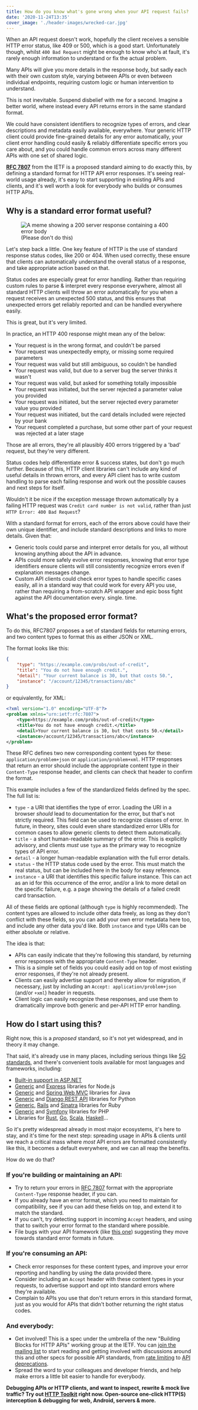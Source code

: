 ```yaml
---
title: How do you know what's gone wrong when your API request fails?
date: '2020-11-24T13:35'
cover_image: './header-images/wrecked-car.jpg'
---
```


When an API request doesn't work, hopefully the client receives a sensible HTTP error status, like 409 or 500, which is a good start. Unfortunately though, whilst `400 Bad Request` might be enough to know who's at fault, it's rarely enough information to understand or fix the actual problem.

Many APIs will give you more details in the response body, but sadly each with their own custom style, varying between APIs or even between individual endpoints, requiring custom logic or human intervention to understand.

This is not inevitable. Suspend disbelief with me for a second. Imagine a better world, where instead every API returns errors in the same standard format.

We could have consistent identifiers to recognize types of errors, and clear descriptions and metadata easily available, everywhere. Your generic HTTP client could provide fine-grained details for any error automatically, your client error handling could easily & reliably differentiate specific errors you care about, and you could handle common errors across many different APIs with one set of shared logic.

**[RFC 7807](https://tools.ietf.org/html/rfc7807)** from the IETF is a proposed standard aiming to do exactly this, by defining a standard format for HTTP API error responses. It's seeing real-world usage already, it's easy to start supporting in existing APIs and clients, and it's well worth a look for everybody who builds or consumes HTTP APIs.

## Why is a standard error format useful?

<figure>
  <img src="./bad-server-status.jpg" alt="A meme showing a 200 server response containing a 400 error body">
  <figcaption>(Please don't do this)</figcaption>
</figure>

Let's step back a little. One key feature of HTTP is the use of standard response status codes, like 200 or 404. When used correctly, these ensure that clients can automatically understand the overall status of a response, and take appropriate action based on that.

Status codes are especially great for error handling. Rather than requiring custom rules to parse & interpret every response everywhere, almost all standard HTTP clients will throw an error automatically for you when a request receives an unexpected 500 status, and this ensures that unexpected errors get reliably reported and can be handled everywhere easily.

This is great, but it's very limited.

In practice, an HTTP 400 response might mean any of the below:

* Your request is in the wrong format, and couldn't be parsed
* Your request was unexpectedly empty, or missing some required parameters
* Your request was valid but still ambiguous, so couldn't be handled
* Your request was valid, but due to a server bug the server thinks it wasn't
* Your request was valid, but asked for something totally impossible
* Your request was initiated, but the server rejected a parameter value you provided
* Your request was initiated, but the server rejected every parameter value you provided
* Your request was initiated, but the card details included were rejected by your bank
* Your request completed a purchase, but some other part of your request was rejected at a later stage

Those are all errors, they're all plausibly 400 errors triggered by a 'bad' request, but they're very different.

Status codes help differentiate error & success states, but don't go much further. Because of this, HTTP client libraries can't include any kind of useful details in thrown errors, and every API client has to write custom handling to parse each failing response and work out the possible causes and next steps for itself.

Wouldn't it be nice if the exception message thrown automatically by a failing HTTP request was `Credit card number is not valid`, rather than just `HTTP Error: 400 Bad Request`?

With a standard format for errors, each of the errors above could have their own unique identifier, and include standard descriptions and links to more details. Given that:

* Generic tools could parse and interpret error details for you, all without knowing anything about the API in advance.
* APIs could more safely evolve error responses, knowing that error type identifiers ensure clients will still consistently recognize errors even if explanation messages change.
* Custom API clients could check error types to handle specific cases easily, all in a standard way that could work for every API you use, rather than requiring a from-scratch API wrapper and epic boss fight against the API documentation every. single. time.

## What's the proposed error format?

To do this, RFC7807 proposes a set of standard fields for returning errors, and two content types to format this as either JSON or XML.

The format looks like this:

```json
{
    "type": "https://example.com/probs/out-of-credit",
    "title": "You do not have enough credit.",
    "detail": "Your current balance is 30, but that costs 50.",
    "instance": "/account/12345/transactions/abc"
}
```

or equivalently, for XML:

```xml
<?xml version="1.0" encoding="UTF-8"?>
<problem xmlns="urn:ietf:rfc:7807">
    <type>https://example.com/probs/out-of-credit</type>
    <title>You do not have enough credit.</title>
    <detail>Your current balance is 30, but that costs 50.</detail>
    <instance>/account/12345/transactions/abc</instance>
</problem>
```

These RFC defines two new corresponding content types for these: `application/problem+json` or `application/problem+xml`. HTTP responses that return an error should include the appropriate content type in their `Content-Type` response header, and clients can check that header to confirm the format.

This example includes a few of the standardized fields defined by the spec. The full list is:

* `type` - a URI that identifies the type of error. Loading the URI in a browser _should_ lead to documentation for the error, but that's not strictly required. This field can be used to recognize classes of error. In future, in theory, sites could even share standardized error URIs for common cases to allow generic clients to detect them automatically.
* `title` - a short human-readable summary of the error. This is explicitly advisory, and clients _must_ use `type` as the primary way to recognize types of API error.
* `detail` - a longer human-readable explanation with the full error details.
* `status` - the HTTP status code used by the error. This must match the real status, but can be included here in the body for easy reference.
* `instance` - a URI that identifies this specific failure instance. This can act as an id for this occurrence of the error, and/or a link to more detail on the specific failure, e.g. a page showing the details of a failed credit card transaction.

All of these fields are optional (although `type` is highly recommended). The content types are allowed to include other data freely, as long as they don't conflict with these fields, so you can add your own error metadata here too, and include any other data you'd like. Both `instance` and `type` URIs can be either absolute or relative.

The idea is that:

* APIs can easily indicate that they're following this standard, by returning error responses with the appropriate `Content-Type` header.
* This is a simple set of fields you could easily add on top of most existing error responses, if they're not already present.
* Clients can easily advertise support and thereby allow for migration, if necessary, just by including an `Accept: application/problem+json` (and/or `+xml`) header in requests.
* Client logic can easily recognize these responses, and use them to dramatically improve both generic and per-API HTTP error handling.

## How do I start using this?

Right now, this is a _proposed_ standard, so it's not yet widespread, and in theory it may change.

That said, it's already use in many places, including serious things like [5G standards](https://www.etsi.org/deliver/etsi_ts/129500_129599/129511/15.00.00_60/ts_129511v150000p.pdf), and there's convenient tools available for most languages and frameworks, including:

* [Built-in support in ASP.NET](https://docs.microsoft.com/en-us/dotnet/api/microsoft.aspnetcore.mvc.problemdetails?view=aspnetcore-5.0)
* [Generic](https://www.npmjs.com/package/http-problem-details) and [Express](https://www.npmjs.com/package/express-http-problem-details) libraries for Node.js
* [Generic](https://github.com/zalando/problem) and [Spring Web MVC](https://github.com/zalando/problem-spring-web) libraries for Java
* [Generic](https://pypi.org/project/httpproblem/) and [Django REST API](https://pypi.org/project/drf-problems/) libraries for Python
* [Generic](https://rubygems.org/gems/problem_details), [Rails](https://rubygems.org/gems/problem_details-rails) and [Sinatra](https://rubygems.org/gems/sinatra-problem_details) libraries for Ruby
* [Generic](https://packagist.org/packages/phpro/api-problem) and [Symfony](https://packagist.org/packages/phpro/api-problem-bundle) libraries for PHP
* Libraries for [Rust](https://crates.io/crates/http-api-problem), [Go](https://github.com/lpar/problem), [Scala](https://github.com/wix/rest-rfc7807),  [Haskell](https://hackage.haskell.org/package/http-rfc7807)...

So it's pretty widespread already in most major ecosystems, it's here to stay, and it's time for the next step: spreading usage in APIs & clients until we reach a critical mass where _most_ API errors are formatted consistently like this, it becomes a default everywhere, and we can all reap the benefits.

How do we do that?

### If you're building or maintaining an API:

* Try to return your errors in [RFC 7807](https://tools.ietf.org/html/rfc7807) format with the appropriate `Content-Type` response header, if you can.
* If you already have an error format, which you need to maintain for compatibility, see if you can add these fields on top, and extend it to match the standard.
* If you can't, try detecting support in incoming `Accept` headers, and using that to switch your error format to the standard where possible.
* File bugs with your API framework (like [this one](https://github.com/spring-projects/spring-boot/issues/19525)) suggesting they move towards standard error formats in future.

### If you're consuming an API:

* Check error responses for these content types, and improve your error reporting and handling by using the data provided there.
* Consider including an `Accept` header with these content types in your requests, to advertise support and opt into standard errors where they're available.
* Complain to APIs you use that don't return errors in this standard format, just as you would for APIs that didn't bother returning the right status codes.

### And everybody:

* Get involved! This is a spec under the umbrella of the new "Building Blocks for HTTP APIs" working group at the IETF. You can [join the mailing list](https://www.ietf.org/mailman/listinfo/httpapi) to start reading and getting involved with discussions around this and other specs for possible API standards, from [rate limiting](https://datatracker.ietf.org/doc/draft-polli-ratelimit-headers/) to [API deprecations](https://datatracker.ietf.org/doc/draft-dalal-deprecation-header/).
* Spread the word to your colleagues and developer friends, and help make errors a little bit easier to handle for everybody.

**Debugging APIs or HTTP clients, and want to inspect, rewrite & mock live traffic? Try out [HTTP Toolkit](https://httptoolkit.com/) right now. Open-source one-click HTTP(S) interception & debugging for web, Android, servers & more.**